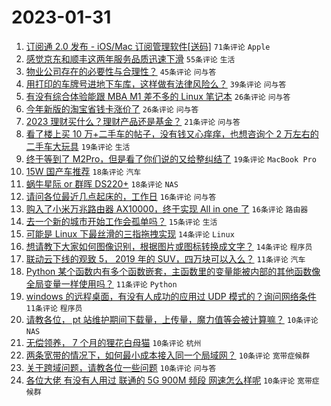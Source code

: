 # 2023-01-31

1. [订阅通 2.0 发布 - iOS/Mac 订阅管理软件[送码]](https://www.v2ex.com/t/911840) `71条评论` `Apple`
1. [感觉京东和顺丰这两年服务品质迅速下滑](https://www.v2ex.com/t/911831) `55条评论` `生活`
1. [物业公司存在的必要性与合理性？](https://www.v2ex.com/t/911891) `45条评论` `问与答`
1. [用打印的车牌号进地下车库，这样做有法律风险么？](https://www.v2ex.com/t/911876) `39条评论` `问与答`
1. [有没有综合体验能跟 MBA M1 差不多的 Linux 笔记本](https://www.v2ex.com/t/911901) `26条评论` `问与答`
1. [今年新版的淘宝省钱卡涨价了](https://www.v2ex.com/t/911829) `26条评论` `问与答`
1. [2023 理财买什么？理财产品还是基金？](https://www.v2ex.com/t/911848) `21条评论` `问与答`
1. [看了楼上买 10 万+二手车的帖子，没有钱又心痒痒，也想咨询个 2 万左右的二手车大玩具](https://www.v2ex.com/t/911863) `19条评论` `生活`
1. [终于等到了 M2Pro，但是看了你们说的又给整纠结了](https://www.v2ex.com/t/911851) `19条评论` `MacBook Pro`
1. [15W 国产车推荐](https://www.v2ex.com/t/911893) `18条评论` `汽车`
1. [蜗牛星际 or 群晖 DS220+](https://www.v2ex.com/t/911847) `18条评论` `NAS`
1. [请问各位最近几点起床的，工作日](https://www.v2ex.com/t/911864) `16条评论` `问与答`
1. [购入了小米万兆路由器 AX10000，终于实现 All in one 了](https://www.v2ex.com/t/911860) `16条评论` `路由器`
1. [去一个新的城市开始工作会孤单吗？](https://www.v2ex.com/t/911912) `15条评论` `生活`
1. [可能是 Linux 下最丝滑的三指拖拽实现](https://www.v2ex.com/t/911827) `14条评论` `Linux`
1. [想请教下大家如何图像识别，根据图片或图标转换成文字？](https://www.v2ex.com/t/911817) `14条评论` `程序员`
1. [联动云下线的观致 5， 2019 年的 SUV，四万块可以入么？](https://www.v2ex.com/t/911887) `11条评论` `汽车`
1. [Python 某个函数内有多个函数嵌套，主函数里的变量能被内部的其他函数像全局变量一样使用吗？](https://www.v2ex.com/t/911869) `11条评论` `Python`
1. [windows 的远程桌面，有没有人成功的应用过 UDP 模式的？询问网络条件](https://www.v2ex.com/t/911856) `11条评论` `程序员`
1. [请教各位， pt 站维护期间下载量，上传量，魔力值等会被计算嘛？](https://www.v2ex.com/t/911902) `10条评论` `NAS`
1. [无偿领养， 7 个月的狸花白母猫](https://www.v2ex.com/t/911855) `10条评论` `杭州`
1. [两条宽带的情况下，如何最小成本接入同一个局域网？](https://www.v2ex.com/t/911836) `10条评论` `宽带症候群`
1. [关于跨域问题，请教各位一些问题](https://www.v2ex.com/t/911835) `10条评论` `问与答`
1. [各位大佬 有没有人用过 联通的 5G 900M 频段 网速怎么样呢](https://www.v2ex.com/t/911830) `10条评论` `宽带症候群`
